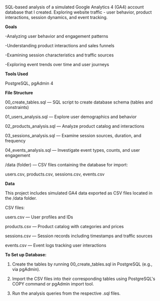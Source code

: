 SQL-based analysis of a simulated Google Analytics 4 (GA4) account database that I created.
Exploring website traffic - user behavior, product interactions, session dynamics, and event tracking.

**Goals**

-Analyzing user behavior and engagement patterns

-Understanding product interactions and sales funnels

-Examining session characteristics and traffic sources

-Exploring event trends over time and user journeys

**Tools Used**

PostgreSQL,
pgAdmin 4

**File Structure**

00_create_tables.sql — SQL script to create database schema (tables and constraints)

01_users_analysis.sql — Explore user demographics and behavior

02_products_analysis.sql — Analyze product catalog and interactions

03_sessions_analysis.sql — Examine session sources, duration, and frequency

04_events_analysis.sql — Investigate event types, counts, and user engagement

/data (folder) — CSV files containing the database for import:

users.csv, products.csv, sessions.csv, events.csv

**Data**

This project includes simulated GA4 data exported as CSV files located in the /data folder.

CSV files:

users.csv — User profiles and IDs

products.csv — Product catalog with categories and prices

sessions.csv — Session records including timestamps and traffic sources

events.csv — Event logs tracking user interactions

**To Set up Database:**
1. Create the tables by running 00_create_tables.sql in PostgreSQL (e.g., via pgAdmin).

2. Import the CSV files into their corresponding tables using PostgreSQL's COPY command or pgAdmin import tool.

3. Run the analysis queries from the respective .sql files.
